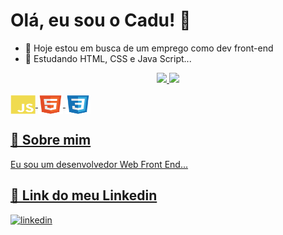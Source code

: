 
# Olá, eu sou o Cadu! 👋

- 🔭 Hoje estou em busca de um emprego como dev front-end
- 🌱 Estudando HTML, CSS e Java Script...

<div align="center">
  
<a href="https://github.com/CarlosLonghi">
  <img height="180em" src="https://github-readme-stats.vercel.app/api?username=carloslonghi&show_icons=true&theme=dark&include_all_commits=true&count_private=true"/>
  <img height="180em" src="https://github-readme-stats.vercel.app/api/top-langs/?username=carloslonghi&layout=compact&langs_count=7&theme=dark"/>
</div>
 
  <div style="display: inline_block"><br>
  <img align="center" height="30" width="40" src="https://raw.githubusercontent.com/devicons/devicon/master/icons/javascript/javascript-plain.svg">
  <img align="center" height="30" width="40" src="https://raw.githubusercontent.com/devicons/devicon/master/icons/html5/html5-original.svg">
  <img align="center" height="30" width="40" src="https://raw.githubusercontent.com/devicons/devicon/master/icons/css3/css3-original.svg">
</div>

## 🚀 Sobre mim
Eu sou um desenvolvedor Web Front End...

## 🔗 Link do meu Linkedin
[![linkedin](https://img.shields.io/badge/linkedin-0A66C2?style=for-the-badge&logo=linkedin&logoColor=white)](https://www.linkedin.com/)

